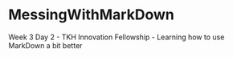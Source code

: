 # MessingWithMarkDown
Week 3 Day 2 - TKH Innovation Fellowship - Learning how to use MarkDown a bit better

